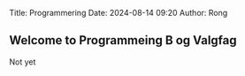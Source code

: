 Title: Programmering 
Date: 2024-08-14 09:20
Author: Rong
## Welcome to Programmeing B og Valgfag
Not yet
